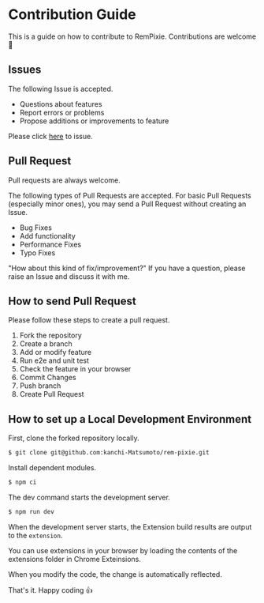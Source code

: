 # Contribution Guide

This is a guide on how to contribute to RemPixie.
Contributions are welcome 🎉

## Issues

The following Issue is accepted.

- Questions about features
- Report errors or problems
- Propose additions or improvements to feature

Please click [here](https://github.com/kanchi-Matsumoto/rem-pixie/issues) to issue.

## Pull Request

Pull requests are always welcome.

The following types of Pull Requests are accepted.  For basic Pull Requests (especially minor ones), you may send a Pull Request without creating an Issue.


- Bug Fixes
- Add functionality
- Performance Fixes
- Typo Fixes

"How about this kind of fix/improvement?" If you have a question, please raise an Issue and discuss it with me.

## How to send Pull Request

Please follow these steps to create a pull request.

1. Fork the repository
2. Create a branch
3. Add or modify feature
4. Run e2e and unit test
5. Check the feature in your browser
5. Commit Changes
6. Push branch
7. Create Pull Request

## How to set up a Local Development Environment

First, clone the forked repository locally.

```bash
$ git clone git@github.com:kanchi-Matsumoto/rem-pixie.git
```

Install dependent modules.

```bash
$ npm ci
```

The dev command starts the development server.

```bash
$ npm run dev
```

When the development server starts, the Extension build results are output to the `extension`.

You can use extensions in your browser by loading the contents of the extensions folder in Chrome Exteinsions.

When you modify the code, the change is automatically reflected.

That's it. Happy coding 👍
